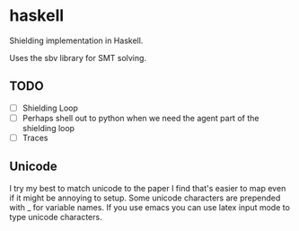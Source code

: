 # haskell

Shielding implementation in Haskell.

Uses the sbv library for SMT solving.

## TODO

- [ ] Shielding Loop
- [ ] Perhaps shell out to python when we need the agent part of the shielding loop
- [ ] Traces

## Unicode
I try my best to match unicode to the paper I find that's easier to map even if it might be annoying to setup.
Some unicode characters are prepended with _ for variable names.
If you use emacs you can use latex input mode to type unicode characters.
